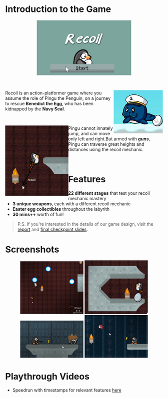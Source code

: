 # Introduction to the Game

<div align="center">
    <img width="60%" src="screenshots/v1.0/main_menu.png" />
</div>

&nbsp;
&nbsp;

<img align="right" src="screenshots\v1.0\seal_with_benedict.png" />

<p align="right">

Recoil is an action-platformer game where you assume the role of Pingu the Penguin, on a journey to rescue **Benedict the Egg**, who has been kidnapped by the **Navy Seal**.

</p>

&nbsp;
&nbsp;

<img width="40%" align="left" src="screenshots/v1.0/Recoil_example.png" />

<p align="right">

Pingu cannot innately jump, and can move only left and right.But armed with **_guns_**, Pingu can traverse great heights and distances using the recoil mechanic.

</p>

&nbsp;
&nbsp;
&nbsp;

# Features

- **22 different stages** that test your recoil mechanic mastery
- **3 unique weapons**, each with a different recoil mechanic
- **Easter egg collectibles** throughout the labyrith
- **30 mins++** worth of fun!

> P.S. If you're interested in the details of our game design, visit the [report](REPORT.docx) and [final checkpoint slides](https://docs.google.com/presentation/d/e/2PACX-1vQFQ5V24Kf21UT13KwYKII_u5fMjBHDwYlm7RuOL2R71W9lvnPlBW68L_oItyH55JE4pRXMBPcGga8a/pub?start=false&loop=false&delayms=3000).

# Screenshots

<div align="center" style="justify-content: center;">
<img style="max-width:40%" src="screenshots/v1.0/energy_cores.png" />
<img style="max-width:40%" src="screenshots/v1.0/Egg_Pickup.png" />
<img style="max-width:40%" src="screenshots/v1.0/enemy.png" />
<img style="max-width:40%" src="screenshots/v1.0/enemy2.png" />
</div>

# Playthrough Videos

- Speedrun with timestamps for relevant features [here](https://www.youtube.com/watch?v=2_mM3nSqtXs)
